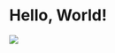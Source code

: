 <!DOCTYPE html>

<html>
<head>
  <meta http-equiv="CONTENT-TYPE" content="text/html; charset=UTF-8">
  <title>Hello, World!</title>
</head>
<body>
  <h1>
    Hello, World!
  </h1>
  <img src="https://github.com/user-attachments/assets/70266f2f-082a-4317-8cbe-1deaadbd5979)
">
</body>
</html>
